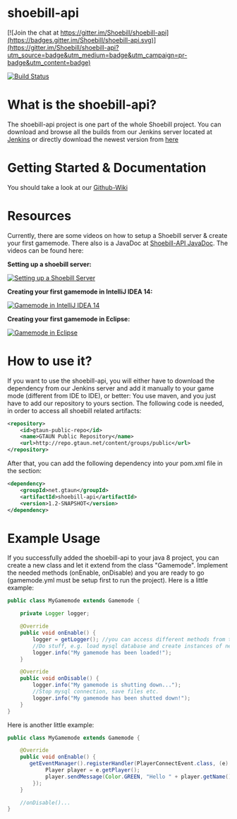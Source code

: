 # shoebill-api

[![Join the chat at https://gitter.im/Shoebill/shoebill-api](https://badges.gitter.im/Shoebill/shoebill-api.svg)](https://gitter.im/Shoebill/shoebill-api?utm_source=badge&utm_medium=badge&utm_campaign=pr-badge&utm_content=badge)

[![Build Status](http://ci.gtaun.net/job/shoebill-api/badge/icon)](http://ci.gtaun.net/job/shoebill-api/)

# What is the shoebill-api?

The shoebill-api project is one part of the whole Shoebill project.
You can download and browse all the builds from our Jenkins server located at [Jenkins](http://ci.gtaun.net/)
or directly download the newest version from [here](http://ci.gtaun.net/job/shoebill-api/lastSuccessfulBuild/artifact/target/shoebill-api-1.1-SNAPSHOT.jar)

# Getting Started & Documentation

You should take a look at our [Github-Wiki](https://github.com/Shoebill/shoebill-api/wiki)

# Resources

Currently, there are some videos on how to setup a Shoebill server & create your first gamemode.
There also is a JavaDoc at [Shoebill-API JavaDoc](http://shoebill.github.io/apidoc/).
The videos can be found here:

**Setting up a shoebill server:**

[![Setting up a Shoebill Server](http://img.youtube.com/vi/FLlFeNXPPN8/0.jpg)](https://www.youtube.com/watch?v=FLlFeNXPPN8 "Setting up a Shoebill Server")

**Creating your first gamemode in IntelliJ IDEA 14:**

[![Gamemode in IntelliJ IDEA 14](http://img.youtube.com/vi/g2SOqax3Euw/0.jpg)](https://www.youtube.com/watch?v=g2SOqax3Euw "Gamemode in IntelliJ IDEA 14")

**Creating your first gamemode in Eclipse:**

[![Gamemode in Eclipse](http://img.youtube.com/vi/Bg0pNhY1vgE/0.jpg)](https://www.youtube.com/watch?v=Bg0pNhY1vgE "Gamemode in Eclipse")


# How to use it?

If you want to use the shoebill-api, you will either have to download the dependency from our Jenkins server and add it manually to your game mode (different from IDE to IDE), or better: You use maven, and you just have to add our repository to yours <repository> section. The following code is needed, in order to access all shoebill related artifacts:
```xml
<repository>
    <id>gtaun-public-repo</id>
    <name>GTAUN Public Repository</name>
    <url>http://repo.gtaun.net/content/groups/public</url>
</repository>
```
After that, you can add the following dependency into your pom.xml file in the <dependencies> section:
```xml
<dependency>
    <groupId>net.gtaun</groupId>
    <artifactId>shoebill-api</artifactId>
    <version>1.2-SNAPSHOT</version>
</dependency>
```
# Example Usage

If you successfully added the shoebill-api to your java 8 project, you can create a new class and let it extend from the class "Gamemode". Implement the needed methods (onEnable, onDisable) and you are ready to go (gamemode.yml must be setup first to run the project). Here is a little example:

```java
public class MyGamemode extends Gamemode {

    private Logger logger;

    @Override
    public void onEnable() {
        logger = getLogger(); //you can access different methods from the Gamemode Baseclass
        //Do stuff, e.g. load mysql database and create instances of new classes that handle events etc.
        logger.info("My gamemode has been loaded!");
    }

    @Override
    public void onDisable() {
        logger.info("My gamemode is shutting down...");
        //Stop mysql connection, save files etc.
        logger.info("My gamemode has been shutted down!");
    }
}
```

Here is another little example:

```java
public class MyGamemode extends Gamemode {

    @Override
    public void onEnable() {
       getEventManager().registerHandler(PlayerConnectEvent.class, (e) -> {
            Player player = e.getPlayer();
            player.sendMessage(Color.GREEN, "Hello " + player.getName() + ", on my server!");
        });
    }

    //onDisable()...
}
```
